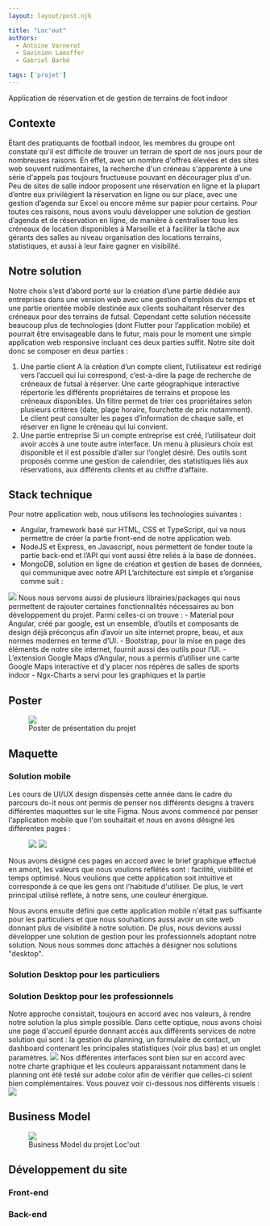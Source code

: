 ```yaml
---
layout: layout/post.njk

title: "Loc'out"
authors:
  - Antoine Varnerot
  - Savinien Laeuffer
  - Gabriel Barbé

tags: ['projet']
---
```


<!-- début résumé -->
Application de réservation et de gestion de terrains de foot indoor
<!-- fin résumé -->
<head>
  <link rel="stylesheet" href="./assets/style.css">
</head>


## Contexte
Étant des pratiquants de football indoor, les membres du groupe ont constaté qu'il est difficile de trouver un terrain de sport de nos jours pour de nombreuses raisons. En effet, avec un nombre d'offres élevées et des sites web souvent rudimentaires, la recherche d'un créneau s'apparente à une série d'appels pas toujours fructueuse pouvant en décourager plus d'un. Peu de sites de salle indoor proposent une réservation en ligne et la plupart d’entre eux privilégient la réservation en ligne ou sur place, avec une gestion d’agenda sur Excel ou encore même sur papier pour certains.
Pour toutes ces raisons, nous avons voulu développer une solution de gestion d’agenda et de réservation en ligne, de manière à centraliser tous les créneaux de location disponibles à Marseille et à faciliter la tâche aux gérants des salles au niveau organisation des locations terrains, statistiques, et aussi à leur faire gagner en visibilité.


## Notre solution
Notre choix s’est d’abord porté sur la création d’une partie dédiée aux entreprises dans une version web avec une gestion d’emplois du temps et une partie orientée mobile destinée aux clients souhaitant réserver des créneaux pour des terrains de futsal. Cependant cette solution nécessite beaucoup plus de technologies (dont Flutter pour l’application mobile) et pourrait être envisageable dans le futur, mais pour le moment une simple application web responsive incluant ces deux parties suffit.
Notre site doit donc se composer en deux parties :

1.	Une partie client
A la création d’un compte client, l’utilisateur est redirigé vers l’accueil qui lui correspond, c’est-à-dire la page de recherche de créneaux de futsal à réserver. Une carte géographique interactive répertorie les différents propriétaires de terrains et propose les créneaux disponibles. Un filtre permet de trier ces propriétaires selon plusieurs critères (date, plage horaire, fourchette de prix notamment).
Le client peut consulter les pages d’information de chaque salle, et réserver en ligne le créneau qui lui convient.
2.	Une partie entreprise
Si un compte entreprise est créé, l’utilisateur doit avoir accès à une toute autre interface. Un menu à plusieurs choix est disponible et il est possible d’aller sur l’onglet désiré. Des outils sont proposés  comme une gestion de calendrier, des statistiques liés aux réservations, aux différents clients et au chiffre d’affaire.

## Stack technique

Pour notre application web, nous utilisons les technologies suivantes :
-	Angular, framework basé sur HTML, CSS et TypeScript, qui va nous permettre de créer la partie front-end de notre application web.
-	NodeJS et Express, en Javascript, nous permettent de fonder toute la partie back-end et l’API qui vont aussi être reliés à la base de données.
-	MongoDB, solution en ligne de création et gestion de bases de données, qui communique avec notre API
L’architecture est simple et s’organise comme suit :
 <img src="./assets/Archi.png">
Nous nous servons aussi de plusieurs librairies/packages qui nous permettent de rajouter certaines fonctionnalités nécessaires au bon développement du projet. Parmi celles-ci on trouve :
-	Material pour Angular, créé par google, est un ensemble, d’outils et composants de design déjà préconçus afin d’avoir un site internet propre, beau, et aux normes modernes en terme d’UI.
-	Bootstrap, pour la mise en page des éléments de notre site internet, fournit aussi des outils pour l’UI.
-	L’extension Google Maps d’Angular, nous a permis d’utiliser une carte Google Maps interactive et d’y placer nos répères de salles de sports indoor
-	Ngx-Charts a servi pour les graphiques et la partie 

## Poster

<figure>
  <img src="./assets/Poster-Locout.png">
  <figcaption>Poster de présentation du projet</figcaption>
</figure>

## Maquette 
### Solution mobile
Les cours de UI/UX design dispensés cette année dans le cadre du parcours do-it nous ont permis de penser nos différents designs à travers différentes maquettes sur le site Figma. 
Nous avons commencé par penser l'application mobile que l'on souhaitait et nous en avons désigné les différentes pages : 
<figure>
<img src="./assets/Maquettea.png">
<img src="./assets/Maquetteb.png">
</figure>
Nous avons désigné ces pages en accord avec le brief graphique effectué en amont, les valeurs que nous voulions reflétés sont : facilité, visibilité et temps optimisé. Nous voulions que cette application soit intuitive et corresponde à ce que les gens ont l'habitude d'utiliser. 
De plus, le vert principal utilisé reflète, à notre sens, une couleur énergique.

Nous avons ensuite défini que cette application mobile n'était pas suffisante pour les particuliers et que nous souhaitions aussi avoir un site web donnant plus de visibilité à notre solution. De plus, nous devions aussi développer une solution de gestion pour les professionnels adoptant notre solution. Nous nous sommes donc attachés à désigner nos solutions "desktop".

### Solution Desktop pour les particuliers 
### Solution Desktop pour les professionnels
Notre approche consistait, toujours en accord avec nos valeurs, à rendre notre solution la plus simple possible. Dans cette optique, nous avons choisi une page d'accueil épurée donnant accès aux différents services de notre solution qui sont : la gestion du planning, un formulaire de contact, un dashboard contenant les principales statistiques (voir plus bas) et un onglet paramètres.
<img src="./assets/Interface.png">
Nos différentes interfaces sont bien sur en accord avec notre charte graphique et les couleurs apparaissant notamment dans le planning ont été testé sur adobe color afin de vérifier que celles-ci soient bien complémentaires. Vous pouvez voir ci-dessous nos différents visuels : 
<img src="./assets/Pro.png">

## Business Model

<figure>
<img src="./assets/business.png">
<figcaption>Business Model du projet Loc'out</figcaption>
</figure>

## Développement du site 
### Front-end 

### Back-end